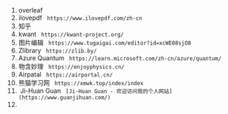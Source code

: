 1. overleaf
2. ilovepdf ` https://www.ilovepdf.com/zh-cn`
3. 知乎
4. kwant ` https://kwant-project.org/`
5. 图片编辑 ` https://www.tugaigai.com/editor?id=xcWE08sjO8`
6. Zlibrary ` https://zlib.by/`
7. Azure Quantum ` https://learn.microsoft.com/zh-cn/azure/quantum/`
8. 物含妙理 ` https://enjoyphysics.cn/`
9. Airpatal ` https://airportal.cn/`
10. 熊猫学习网 ` https://xmwk.top/index/index`
11.  Ji-Huan Guan ` [Ji-Huan Guan - 欢迎访问我的个人网站](https://www.guanjihuan.com/)`
12. 